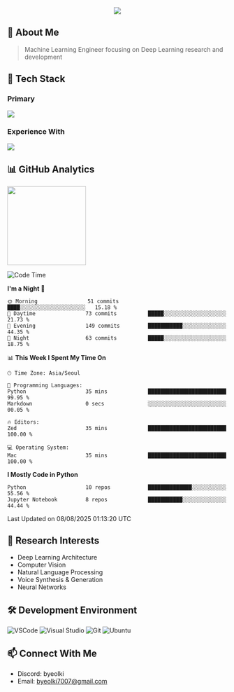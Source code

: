 <div align="center">
  <img src="https://capsule-render.vercel.app/api?type=waving&color=gradient&height=200&section=header&text=Hello%20World!&fontSize=50&animation=twinkling" />
</div>

## 🌌 About Me
> Machine Learning Engineer focusing on Deep Learning research and development

## 🎯 Tech Stack

### Primary
<div align="left">
  <img src="https://skillicons.dev/icons?i=python,pytorch" />
</div>

### Experience With
<div align="left">
  <img src="https://skillicons.dev/icons?i=tensorflow,html,css,js,nodejs,ts,java,go,elixir,c,cpp,rust,r,lua" />
</div>

## 📊 GitHub Analytics
<div>
  <a href="https://solved.ac/byeolki">
    <img align="center" height="180em" src="http://mazassumnida.wtf/api/v2/generate_badge?boj=byeolki" />
  </a>
</div>

<!--START_SECTION:waka-->
![Code Time](http://img.shields.io/badge/Code%20Time-84%20hrs%2043%20mins-blue)

**I'm a Night 🦉** 

```text
🌞 Morning                51 commits          ████░░░░░░░░░░░░░░░░░░░░░   15.18 % 
🌆 Daytime                73 commits          █████░░░░░░░░░░░░░░░░░░░░   21.73 % 
🌃 Evening                149 commits         ███████████░░░░░░░░░░░░░░   44.35 % 
🌙 Night                  63 commits          █████░░░░░░░░░░░░░░░░░░░░   18.75 % 
```


📊 **This Week I Spent My Time On** 

```text
🕑︎ Time Zone: Asia/Seoul

💬 Programming Languages: 
Python                   35 mins             █████████████████████████   99.95 % 
Markdown                 0 secs              ░░░░░░░░░░░░░░░░░░░░░░░░░   00.05 % 

🔥 Editors: 
Zed                      35 mins             █████████████████████████   100.00 % 

💻 Operating System: 
Mac                      35 mins             █████████████████████████   100.00 % 
```

**I Mostly Code in Python** 

```text
Python                   10 repos            ██████████████░░░░░░░░░░░   55.56 % 
Jupyter Notebook         8 repos             ███████████░░░░░░░░░░░░░░   44.44 % 
```




 Last Updated on 08/08/2025 01:13:20 UTC
<!--END_SECTION:waka-->

## 🔬 Research Interests
- Deep Learning Architecture
- Computer Vision
- Natural Language Processing
- Voice Synthesis & Generation
- Neural Networks

## 🛠 Development Environment
![VSCode](https://skillicons.dev/icons?i=vscode)
![Visual Studio](https://skillicons.dev/icons?i=visualstudio)
![Git](https://skillicons.dev/icons?i=git)
![Ubuntu](https://skillicons.dev/icons?i=ubuntu)

## 📫 Connect With Me
- Discord: byeolki
- Email: byeolki7007@gmail.com
